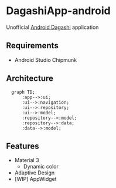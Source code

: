 # DagashiApp-android

Unofficial [Android Dagashi](https://androiddagashi.github.io/) application

## Requirements
- Android Studio Chipmunk


## Architecture

```mermaid
  graph TD;
      :app-->:ui;
      :ui-->:navigation;
      :ui-->:repository;
      :ui-->:model;
      :repository-->:model;
      :repository-->:data;
      :data-->:model;
```

## Features

- Material 3
  - Dynamic color
- Adaptive Design
- [WIP] AppWidget
